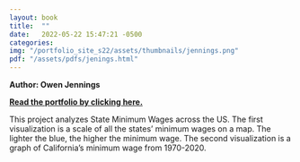 ```yaml
---
layout: book
title:  ""
date:   2022-05-22 15:47:21 -0500
categories:
img: "/portfolio_site_s22/assets/thumbnails/jennings.png"
pdf: "/assets/pdfs/jenings.html"
---
```


<b>Author: Owen Jennings</b>

<b><a href="{{ page.pdf | relative_url }}">Read the portfolio by clicking here.</a></b>

This project analyzes State Minimum Wages across the US. The first visualization is a
scale of all the states’ minimum wages on a map. The lighter the blue, the higher the
minimum wage. The second visualization is a graph of California’s minimum wage from
1970-2020.

[jekyll-docs]: https://jekyllrb.com/docs/home
[jekyll-gh]:   https://github.com/jekyll/jekyll
[jekyll-talk]: https://talk.jekyllrb.com/
